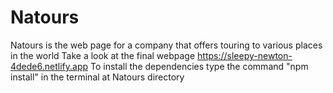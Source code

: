 # Natours
Natours is the web page for a company that offers touring to various places in the world
Take a look at the final webpage
https://sleepy-newton-4dede6.netlify.app
To install the dependencies type the command
"npm install" in the terminal at Natours directory
